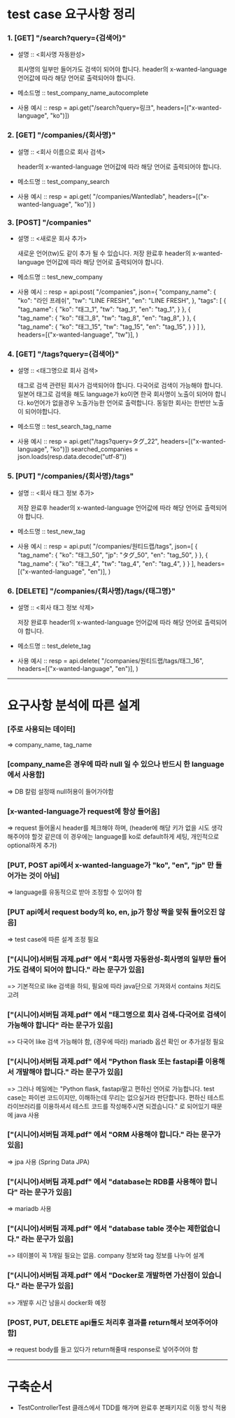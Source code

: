 # test case 요구사항 정리

### 1. [GET] "/search?query={검색어}"
* 설명 :: <회사명 자동완성>

  회사명의 일부만 들어가도 검색이 되어야 합니다.
  header의 x-wanted-language 언어값에 따라 해당 언어로 출력되어야 합니다.
* 메소드명 :: test_company_name_autocomplete
* 사용 예시 :: resp = api.get("/search?query=링크", headers=[("x-wanted-language", "ko")])
 
### 2. [GET] "/companies/{회사명}"
* 설명 :: <회사 이름으로 회사 검색>

  header의 x-wanted-language 언어값에 따라 해당 언어로 출력되어야 합니다.
* 메소드명 :: test_company_search
* 사용 예시 :: resp = api.get(
  "/companies/Wantedlab", headers=[("x-wanted-language", "ko")]
  )

### 3. [POST] "/companies"
* 설명 :: <새로운 회사 추가>

  새로운 언어(tw)도 같이 추가 될 수 있습니다.
  저장 완료후 header의 x-wanted-language 언어값에 따라 해당 언어로 출력되어야 합니다.
* 메소드명 :: test_new_company
* 사용 예시 :: resp = api.post(
  "/companies",
  json={
  "company_name": {
  "ko": "라인 프레쉬",
  "tw": "LINE FRESH",
  "en": "LINE FRESH",
  },
  "tags": [
  {
  "tag_name": {
  "ko": "태그_1",
  "tw": "tag_1",
  "en": "tag_1",
  }
  },
  {
  "tag_name": {
  "ko": "태그_8",
  "tw": "tag_8",
  "en": "tag_8",
  }
  },
  {
  "tag_name": {
  "ko": "태그_15",
  "tw": "tag_15",
  "en": "tag_15",
  }
  }
  ]
  },
  headers=[("x-wanted-language", "tw")],
  )

### 4. [GET] "/tags?query={검색어}"
* 설명 :: <태그명으로 회사 검색>

  태그로 검색 관련된 회사가 검색되어야 합니다.
  다국어로 검색이 가능해야 합니다.
  일본어 태그로 검색을 해도 language가 ko이면 한국 회사명이 노출이 되어야 합니다.
  ko언어가 없을경우 노출가능한 언어로 출력합니다.
  동일한 회사는 한번만 노출이 되어야합니다.
* 메소드명 :: test_search_tag_name
* 사용 예시 :: resp = api.get("/tags?query=タグ_22", headers=[("x-wanted-language", "ko")])
  searched_companies = json.loads(resp.data.decode("utf-8"))

### 5. [PUT] "/companies/{회사명}/tags"
* 설명 :: <회사 태그 정보 추가>

  저장 완료후 header의 x-wanted-language 언어값에 따라 해당 언어로 출력되어야 합니다.
* 메소드명 :: test_new_tag
* 사용 예시 :: resp = api.put(
  "/companies/원티드랩/tags",
  json=[
  {
  "tag_name": {
  "ko": "태그_50",
  "jp": "タグ_50",
  "en": "tag_50",
  }
  },
  {
  "tag_name": {
  "ko": "태그_4",
  "tw": "tag_4",
  "en": "tag_4",
  }
  }
  ],
  headers=[("x-wanted-language", "en")],
  )

### 6. [DELETE] "/companies/{회사명}/tags/{태그명}"
* 설명 :: <회사 태그 정보 삭제>

  저장 완료후 header의 x-wanted-language 언어값에 따라 해당 언어로 출력되어야 합니다.
* 메소드명 :: test_delete_tag
* 사용 예시 :: resp = api.delete(
   "/companies/원티드랩/tags/태그_16",
   headers=[("x-wanted-language", "en")],
   )

---------------
# 요구사항 분석에 따른 설계

### [주로 사용되는 데이터]
=> company_name, tag_name

### [company_name은 경우에 따라 null 일 수 있으나 반드시 한 language에서 사용함]
=> DB 칼럼 설정때 null허용이 들어가야함

### [x-wanted-language가 request에 항상 들어옴]
=> request 들어올시 header를 체크해야 하며, (header에 해당 키가 없을 시도 생각해주어야 할것 같은데 이 경우에는 language를 ko로 default하게 세팅, 개인적으로 optional하게 추가)

### [PUT, POST api에서 x-wanted-language가 "ko", "en", "jp" 만 들어가는 것이 아님]
=> language를 유동적으로 받아 조정할 수 있어야 함

### [PUT api에서 request body의 ko, en, jp가 항상 짝을 맞춰 들어오진 않음]
=> test case에 따른 설계 조정 필요

### ["(시니어)서버팀 과제.pdf" 에서 "회사명 자동완성-회사명의 일부만 들어가도 검색이 되어야 합니다." 라는 문구가 있음]
=> 기본적으로 like 검색을 하되, 필요에 따라 java단으로 가져와서 contains 처리도 고려

### ["(시니어)서버팀 과제.pdf" 에서 "태그명으로 회사 검색-다국어로 검색이 가능해야 합니다" 라는 문구가 있음]
=> 다국어 like 검색 가능해야 함, (경우에 따라) mariadb 옵션 확인 or 추가설정 필요

### ["(시니어)서버팀 과제.pdf" 에서 "Python flask 또는 fastapi를 이용해서 개발해야 합니다." 라는 문구가 있음]
=> 그러나 메일에는 "Python flask, fastapi말고 편하신 언어로 가능합니다. test case는 파이썬 코드이지만, 이해하는데 무리는 없으실거라 판단합니다. 편하신 테스트 라이브러리를 이용하셔서 테스트 코드를 작성해주시면 되겠습니다." 로 되어있기 때문에 java 사용

### ["(시니어)서버팀 과제.pdf" 에서 "ORM 사용해야 합니다." 라는 문구가 있음]
=> jpa 사용 (Spring Data JPA)

### ["(시니어)서버팀 과제.pdf" 에서 "database는 RDB를 사용해야 합니다" 라는 문구가 있음]
=> mariadb 사용

### ["(시니어)서버팀 과제.pdf" 에서 "database table 갯수는 제한없습니다." 라는 문구가 있음]
 => 테이블이 꼭 1개일 필요는 없음. company 정보와 tag 정보를 나누어 설계

### ["(시니어)서버팀 과제.pdf" 에서 "Docker로 개발하면 가산점이 있습니다." 라는 문구가 있음]
=> 개발후 시간 남을시 docker화 예정

### [POST, PUT, DELETE api들도 처리후 결과를 return해서 보여주어야 함]
=> request body를 들고 있다가 return해줄때 response로 넣어주어야 함

---------------
# 구축순서
* TestControllerTest 클래스에서 TDD를 해가며 완료후 본패키지로 이동 방식 적용
